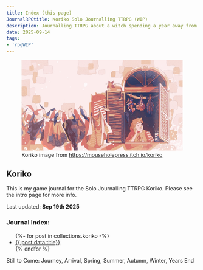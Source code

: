 ```yaml
---
title: Index (this page) 
JournalRPGtitle: Koriko Solo Journalling TTRPG (WIP)
description: Journalling TTRPG about a witch spending a year away from home
date: 2025-09-14
tags: 
- 'rpgWIP'
---
```


<div class="textbox">
<figure class="fancy">
    <img src="koriko.png" alt="">
    <figcaption>Koriko image from <a href="https://mouseholepress.itch.io/koriko">https://mouseholepress.itch.io/koriko</a></figcaption>
  </figure>


## Koriko 

This is my game journal for the Solo Journalling TTRPG Koriko. Please see the intro page for more info.

Last updated: <strong>Sep 19th 2025</strong>

### Journal Index:

<ul>
{%- for post in collections.koriko -%}
<li><a href="{{post.url}}"> {{ post.data.title}}</a></li>
{% endfor %}
</ul>

Still to Come: Journey, Arrival, Spring, Summer, Autumn, Winter, Years End 

</div>


